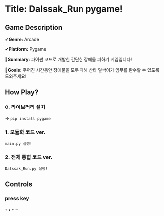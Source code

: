 # Title: Dalssak_Run pygame!
## Game Description
✔**Genre:** Arcade

✔**Platform:** Pygame

📄**Summary:** 파이썬 코드로 개발한 간단한 장애물 피하기 게임입니다!

🎯**Goals:** 주어진 시간동안 장애물을 모두 피해 산타 달싹이가 임무를 완수할 수 있도록 도와주세요! 
## How Play?
### 0. 라이브러리 설치 
-> `pip install pygame`
### 1. 모듈화 코드 ver.
`main.py 실행!`
### 2. 전체 통합 코드 ver.
`Dalssak_Run.py 실행!` 
## Controls
### press key 
`↑` `↓` `←` `→`

